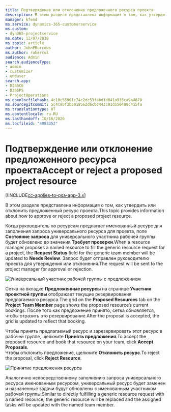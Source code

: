 ```yaml
---
title: Подтверждение или отклонение предложенного ресурса проекта
description: В этом разделе представлена информация о том, как утвердить или отклонить предложенный ресурс проекта.
manager: kfend
ms.service: dynamics-365-customerservice
ms.custom:
- dyn365-projectservice
ms.date: 12/07/2018
ms.topic: article
author: JohnPBurrows
ms.author: ruhercul
audience: Admin
search.audienceType:
- admin
- customizer
- enduser
search.app:
- D365CE
- D365PS
- ProjectOperations
ms.openlocfilehash: 4c10c55961c74c2dc53fabd1d041a935ca9a4870
ms.sourcegitcommit: 5c4c9bf3ba018562d6cb3443c01d550489c415fa
ms.translationtype: HT
ms.contentlocale: ru-RU
ms.lasthandoff: 10/16/2020
ms.locfileid: "4083352"
---
```

# <a name="accept-or-reject-a-proposed-project-resource"></a><span data-ttu-id="36f88-103">Подтверждение или отклонение предложенного ресурса проекта</span><span class="sxs-lookup"><span data-stu-id="36f88-103">Accept or reject a proposed project resource</span></span>

[!INCLUDE[cc-applies-to-psa-app-3.x](../includes/cc-applies-to-psa-app-3x.md)]

<span data-ttu-id="36f88-104">В этом разделе представлена информация о том, как утвердить или отклонить предложенный ресурс проекта.</span><span class="sxs-lookup"><span data-stu-id="36f88-104">This topic provides information about how to approve or reject a proposed project resource.</span></span>

<span data-ttu-id="36f88-105">Когда руководитель по ресурсам предлагает именованный ресурс для заполнения запроса универсального ресурса для проекта, поле **Состояние запроса** для универсального участника рабочей группы будет обновлено до значения **Требует проверки**.</span><span class="sxs-lookup"><span data-stu-id="36f88-105">When a resource manager proposes a named resource to fill the generic resource request for a project, the **Request Status** field for the generic team member will be updated to **Needs Review**.</span></span> <span data-ttu-id="36f88-106">Запрос будет отправлен руководителю проекта для утверждения или отклонения.</span><span class="sxs-lookup"><span data-stu-id="36f88-106">The request will be sent to the project manager for approval or rejection.</span></span>

![Универсальный участник рабочей группы с предложением](media/RM-how-to-19.png)

<span data-ttu-id="36f88-108">Сетка на вкладке **Предложенные ресурсы** на странице **Участник проектной группы** отображает текущие резервирования предлагаемого ресурса.</span><span class="sxs-lookup"><span data-stu-id="36f88-108">The grid on the **Proposed Resources** tab on the **Project Team Member** page shows the proposed resource’s current bookings.</span></span> <span data-ttu-id="36f88-109">После того как предложение принято, сетка обновляется, чтобы отразить это резервирование.</span><span class="sxs-lookup"><span data-stu-id="36f88-109">After the proposal is accepted, the grid is updated to reflect that booking.</span></span> 

<span data-ttu-id="36f88-110">Чтобы принять предлагаемый ресурс и зарезервировать этот ресурс в рабочей группе, щелкните **Принять предложения**.</span><span class="sxs-lookup"><span data-stu-id="36f88-110">To accept the proposed resource and book that resource on your team, click **Accept Proposals**.</span></span>  
<span data-ttu-id="36f88-111">Чтобы отклонить предложение, щелкните **Отклонить ресурс**.</span><span class="sxs-lookup"><span data-stu-id="36f88-111">To reject the proposal, click **Reject Resource**.</span></span>

![Принятие предложения ресурса](media/RM-how-to-20.png) 

<span data-ttu-id="36f88-113">Аналогично непосредственному заполнению запроса универсального ресурса именованным ресурсом, универсальный ресурс будет заменен и назначенные задачи будут обновлены с именованным участником рабочей группы.</span><span class="sxs-lookup"><span data-stu-id="36f88-113">Similar to directly fulfilling a generic resource request with a named resource, the generic resource will be replaced and the assigned tasks will be updated with the named team member.</span></span>
